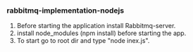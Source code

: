 ### rabbitmq-implementation-nodejs

1) Before starting the application install Rabbitmq-server.
2) install node_modules (npm install) before starting the app.
3) To start go to root dir and type "node inex.js".
